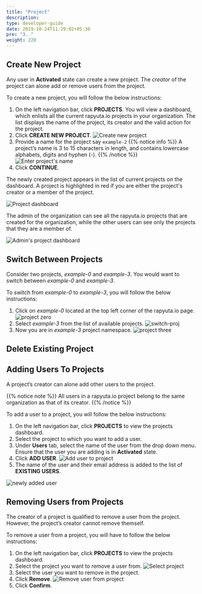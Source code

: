 ```yaml
---
title: "Project"
description:
type: developer-guide
date: 2019-10-24T11:29:02+05:30
pre: "3. "
weight: 220
---
```

## Create New Project
Any user in **Activated** state can create a new project. The *creator* of the
project can alone add or remove users from the project.

To create a new project, you will follow the below instructions:

1. On the left navigation bar, click **PROJECTS**. You will view a dashboard,
   which enlists all the current rapyuta.io projects in your organization. The list displays the name of the project, its creator and the valid action for the project.
2. Click **CREATE NEW PROJECT**.
   ![Create new project](/images/getting-started/organization/project/proj-dashboard.png?classes=border,shadow&width=50pc)
3. Provide a name for the project say `example-2`
   {{% notice info %}}
   A project’s name is 3 to 15 characters in length, and contains lowercase
   alphabets, digits and hyphen (-).
   {{% /notice %}}
   ![Enter project's name](/images/getting-started/organization/project/proj-name.png?classes=border,shadow&width=50pc)
4. Click **CONTINUE**.

The newly created project appears in the list of current projects on the
dashboard. A project is highlighted in red if you are either the project's creator or a member of the project.

![Project dashboard](/images/getting-started/organization/project/proj-list-other-user.png?classes=border,shadow&width=50pc)

The admin of the organization can see all the rapyuta.io projects that are created for the organization, while the other users can see only the projects that they are a member of.

![Admin's project dashboard](/images/getting-started/organization/project/project-list-admin.png?classes=border,shadow&width=50pc)

## Switch Between Projects
Consider two projects, *example-0* and *example-3*. You would want to
switch between *example-0* and *example-3*.

To switch from *example-0* to *example-3*, you will follow the below instructions:

1. Click on *example-0* located at the top left corner of the rapyuta.io page.
   ![project zero](/images/getting-started/organization/project/switch-projs/example-0.png?classes=border,shadow&width=50pc)
2. Select *example-3* from the list of available projects.
   ![switch-proj](/images/getting-started/organization/project/switch-projs/switch-proj.png?classes=border,shadow&width=50pc)
3. Now you are in *example-3* project namespace.
   ![project three](/images/getting-started/organization/project/switch-projs/example-3.png?classes=border,shadow&width=50pc)

## Delete Existing Project

## Adding Users To Projects
A project’s creator can alone add other users to the project.

{{% notice note %}}
All users in a rapyuta.io project belong to the same organization as that of its creator.
{{% /notice %}}

To add a user to a project, you will follow the below instructions:

1. On the left navigation bar, click **PROJECTS** to view the projects dashboard.
2. Select the project to which you want to add a user.
3. Under **Users** tab, select the name of the user from the drop down menu. Ensure that the user you are adding is in **Activated** state.
4. Click **ADD USER**.
   ![Add user to project](/images/getting-started/organization/project/add-user-to-proj.png?classes=border,shadow&width=50pc)
5. The name of the user and their email address is added to the list of **EXISTING USERS**.

![newly added user](/images/getting-started/organization/project/after-usr-added.png?classes=border,shadow&width=50pc)

## Removing Users from Projects
The creator of a project is qualified to remove a user from the project.
However, the project’s creator cannot remove themself.

To remove a user from a project, you will have to follow the below instructions:

1. On the left navigation bar, click **PROJECTS** to view the projects dashboard.
2. Select the project you want to remove a user from.
   ![Select project](/images/getting-started/organization/project/select-proj.png?classes=border,shadow&width=50pc)
3. Select the user you want to remove in the project.
4. Click **Remove**.
   ![Remove user from project](/images/getting-started/organization/project/delete-usr-from-proj.png?classes=border,shadow&width=50pc)
5. Click **Confirm**.